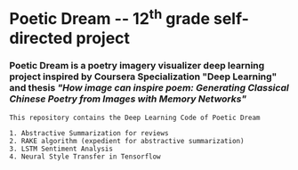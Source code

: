 
<!DOCTYPE html>
<html lang="en">
  <head>
    <meta charset="utf-8">
    <meta http-equiv="X-UA-Compatible" content="IE=edge">
    <meta name="viewport" content="width=device-width, initial-scale=1">
    <h1>Poetic Dream -- 12<sup>th</sup> grade self-directed project</h1>
    <div><h3>Poetic Dream is a poetry imagery visualizer deep learning project inspired by Coursera Specialization "Deep Learning" and thesis <i>"How image can inspire poem: Generating Classical Chinese Poetry from Images with Memory Networks"</i></h3></div>

   
  </head>
  <body>

    This repository contains the Deep Learning Code of Poetic Dream
    
    1. Abstractive Summarization for reviews 
    2. RAKE algorithm (expedient for abstractive summarization)
    3. LSTM Sentiment Analysis
    4. Neural Style Transfer in Tensorflow
  </body>
</html>

